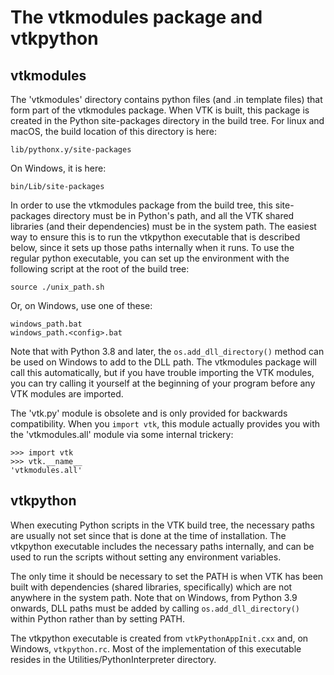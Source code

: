 # The vtkmodules package and vtkpython

## vtkmodules

The 'vtkmodules' directory contains python files (and .in template files)
that form part of the vtkmodules package.  When VTK is built, this package
is created in the Python site-packages directory in the build tree.  For
linux and macOS, the build location of this directory is here:

    lib/pythonx.y/site-packages

On Windows, it is here:

    bin/Lib/site-packages

In order to use the vtkmodules package from the build tree, this
site-packages directory must be in Python's path, and all the VTK
shared libraries (and their dependencies) must be in the system path.
The easiest way to ensure this is to run the vtkpython executable
that is described below, since it sets up those paths internally when
it runs.  To use the regular python executable, you can set up the
environment with the following script at the root of the build tree:

    source ./unix_path.sh

Or, on Windows, use one of these:

    windows_path.bat
    windows_path.<config>.bat

Note that with Python 3.8 and later, the `os.add_dll_directory()` method
can be used on Windows to add to the DLL path.  The vtkmodules package
will call this automatically, but if you have trouble importing the VTK
modules, you can try calling it yourself at the beginning of your program
before any VTK modules are imported.

The 'vtk.py' module is obsolete and is only provided for backwards
compatibility.  When you `import vtk`, this module actually provides
you with the 'vtkmodules.all' module via some internal trickery:

    >>> import vtk
    >>> vtk.__name__
    'vtkmodules.all'

## vtkpython

When executing Python scripts in the VTK build tree, the necessary paths
are usually not set since that is done at the time of installation.
The vtkpython executable includes the necessary paths internally, and can
be used to run the scripts without setting any environment variables.

The only time it should be necessary to set the PATH is when VTK has been
built with dependencies (shared libraries, specifically) which are not
anywhere in the system path.  Note that on Windows, from Python 3.9
onwards, DLL paths must be added by calling `os.add_dll_directory()`
within Python rather than by setting PATH.

The vtkpython executable is created from `vtkPythonAppInit.cxx` and, on
Windows, `vtkpython.rc`.  Most of the implementation of this executable
resides in the Utilities/PythonInterpreter directory.
